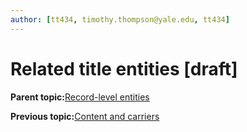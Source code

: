 ```yaml
---
author: [tt434, timothy.thompson@yale.edu, tt434]
---
```


# Related title entities \[draft\]

**Parent topic:**[Record-level entities](../../concepts/record_level_entities.md)

**Previous topic:**[Content and carriers](../../tasks/content_and_carriers.md)

